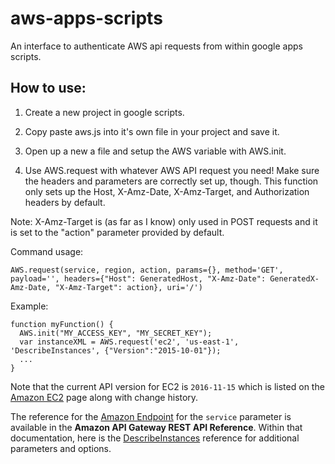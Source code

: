 # aws-apps-scripts
An interface to authenticate AWS api requests from within google apps scripts.

## How to use:

1. Create a new project in google scripts.

2. Copy paste aws.js into it's own file in your project and save it.

3. Open up a new a file and setup the AWS variable with AWS.init.

4. Use AWS.request with whatever AWS API request you need! Make sure the headers and parameters are correctly set up, though. This function only sets up the Host, X-Amz-Date, X-Amz-Target, and Authorization headers by default.

Note: X-Amz-Target is (as far as I know) only used in POST requests and it is set to the "action" parameter provided by default.

Command usage:
```
AWS.request(service, region, action, params={}, method='GET', payload='', headers={"Host": GeneratedHost, "X-Amz-Date": GeneratedX-Amz-Date, "X-Amz-Target": action}, uri='/')
```

Example:

```
function myFunction() {
  AWS.init("MY_ACCESS_KEY", "MY_SECRET_KEY");
  var instanceXML = AWS.request('ec2', 'us-east-1', 'DescribeInstances', {"Version":"2015-10-01"});
  ...
}
```

Note that the current API version for EC2 is `2016-11-15` which is listed on the [Amazon EC2](https://docs.aws.amazon.com/AWSEC2/latest/UserGuide/DocumentHistory.html) page along with change history.

The reference for the [Amazon Endpoint](https://docs.aws.amazon.com/apigateway/api-reference/making-http-requests/) for the `service` parameter is available in the <b>Amazon API Gateway REST API Reference</b>.  Within that documentation, here is the [DescribeInstances](https://docs.aws.amazon.com/workspaces/latest/api/API_DescribeWorkspaces.html) reference for additional parameters and options.

